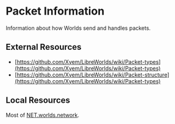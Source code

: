 # Packet Information
Information about how Worlds send and handles packets.

## External Resources
- [https://github.com/Xyem/LibreWorlds/wiki/Packet-types](https://github.com/Xyem/LibreWorlds/wiki/Packet-types)
- [https://github.com/Xyem/LibreWorlds/wiki/Packet-structure](https://github.com/Xyem/LibreWorlds/wiki/Packet-types)

## Local Resources
Most of [NET.worlds.network]().
